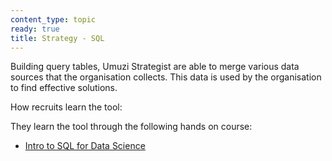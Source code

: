 ```yaml
---
content_type: topic
ready: true
title: Strategy - SQL
---
```


Building query tables, Umuzi Strategist are able to merge various data sources that the organisation collects. This data is used by the organisation to find effective solutions.

How recruits learn the tool:

They learn the tool through the following hands on course:

- [Intro to SQL for Data Science](https://www.datacamp.com/courses/intro-to-sql-for-data-science?utm_source=adwords_ppc&utm_campaignid=1242944157&utm_adgroupid=52382842759&utm_device=c&utm_keyword=%2Bdatacamp%20%2Bsql&utm_matchtype=b&utm_network=g&utm_adpostion=1t1&utm_creative=257977280394&utm_targetid=kwd-424099050667&utm_loc_interest_ms=&utm_loc_physical_ms=9053242&gclid=EAIaIQobChMI7IWg-8W25AIV1uJ3Ch24gwRMEAAYASAAEgLGC_D_BwE)